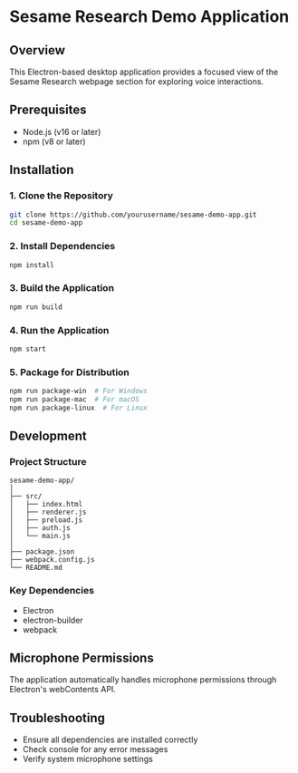 # Sesame Research Demo Application

## Overview
This Electron-based desktop application provides a focused view of the Sesame Research webpage section for exploring voice interactions.

## Prerequisites
- Node.js (v16 or later)
- npm (v8 or later)

## Installation

### 1. Clone the Repository
```bash
git clone https://github.com/yourusername/sesame-demo-app.git
cd sesame-demo-app
```

### 2. Install Dependencies
```bash
npm install
```

### 3. Build the Application
```bash
npm run build
```

### 4. Run the Application
```bash
npm start
```

### 5. Package for Distribution
```bash
npm run package-win  # For Windows
npm run package-mac  # For macOS
npm run package-linux  # For Linux
```

## Development

### Project Structure
```
sesame-demo-app/
│
├── src/
│   ├── index.html
│   ├── renderer.js
│   ├── preload.js
│   ├── auth.js
│   └── main.js
│
├── package.json
├── webpack.config.js
└── README.md
```

### Key Dependencies
- Electron
- electron-builder
- webpack

## Microphone Permissions
The application automatically handles microphone permissions through Electron's webContents API.

## Troubleshooting
- Ensure all dependencies are installed correctly
- Check console for any error messages
- Verify system microphone settings
